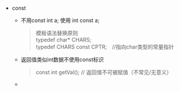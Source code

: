 
- const
  - 不用const int a; 使用 int const a;
    > 模板语法替换原则  
    > typedef char* CHARS;  
    > typedef CHARS const CPTR;　//指向char类型的常量指针


  -  返回值类似int数据不使用const标识
     > const int getVal();  // 返回值不可被赋值（不常见/无意义）

  - 
